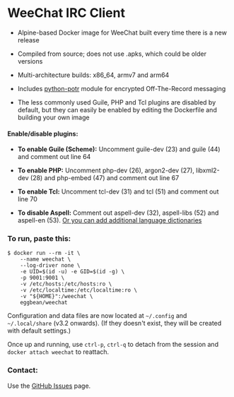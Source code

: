 WeeChat IRC Client
==================

* Alpine-based Docker image for WeeChat built every time there is a new release

* Compiled from source; does not use .apks, which could be older versions

* Multi-architecture builds: x86_64, armv7 and arm64

* Includes [python-potr](https://pypi.org/project/python-potr/) module for encrypted Off-The-Record
  messaging

* The less commonly used Guile, PHP and Tcl plugins are disabled by default, but they can
  easily be enabled by editing the Dockerfile and building your own image

#### Enable/disable plugins:

* **To enable Guile (Scheme):**
Uncomment guile-dev (23) and guile (44) and comment out line 64

* **To enable PHP:**
Uncomment php-dev (26), argon2-dev (27), libxml2-dev (28) and php-embed (47) and comment out line 67

* **To enable Tcl:**
Uncomment tcl-dev (31) and tcl (51) and comment out line 70

* **To disable Aspell:**
Comment out aspell-dev (32), aspell-libs (52) and aspell-en (53). 
[Or you can add additional language dictionaries](https://ftp.gnu.org/gnu/aspell/dict/0index.html)

### To run, paste this:

    $ docker run --rm -it \
        --name weechat \
        --log-driver none \
        -e UID=$(id -u) -e GID=$(id -g) \
        -p 9001:9001 \
        -v /etc/hosts:/etc/hosts:ro \
        -v /etc/localtime:/etc/localtime:ro \
        -v "${HOME}":/weechat \
        eggbean/weechat

Configuration and data files are now located at `~/.config` and `~/.local/share`
(v3.2 onwards). (If they doesn't exist, they will be created with default settings.)

Once up and running, use ```ctrl-p```, ```ctrl-q``` to detach from the session and ```docker attach
weechat``` to reattach.

### Contact:

Use the [GitHub Issues](https://github.com/eggbean/docker-weechat/issues) page.
